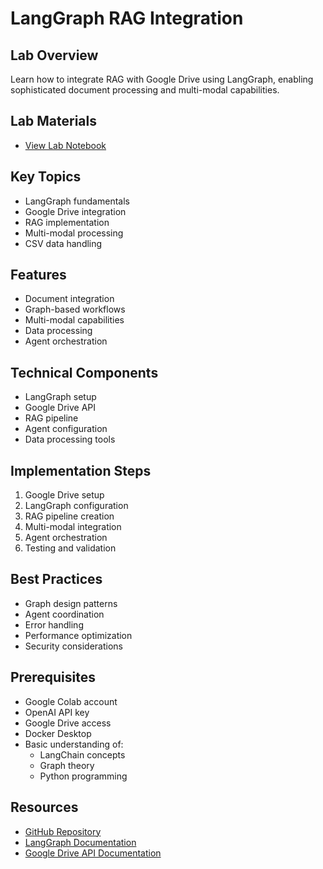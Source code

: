# LangGraph RAG Integration

## Lab Overview
Learn how to integrate RAG with Google Drive using LangGraph, enabling sophisticated document processing and multi-modal capabilities.

## Lab Materials
- [View Lab Notebook](https://github.com/aimug-org/austin_langchain/blob/main/labs/LangChain_104/104-langgraph-rag-agent.ipynb)

## Key Topics
- LangGraph fundamentals
- Google Drive integration
- RAG implementation
- Multi-modal processing
- CSV data handling

## Features
- Document integration
- Graph-based workflows
- Multi-modal capabilities
- Data processing
- Agent orchestration

## Technical Components
- LangGraph setup
- Google Drive API
- RAG pipeline
- Agent configuration
- Data processing tools

## Implementation Steps
1. Google Drive setup
2. LangGraph configuration
3. RAG pipeline creation
4. Multi-modal integration
5. Agent orchestration
6. Testing and validation

## Best Practices
- Graph design patterns
- Agent coordination
- Error handling
- Performance optimization
- Security considerations

## Prerequisites
- Google Colab account
- OpenAI API key
- Google Drive access
- Docker Desktop
- Basic understanding of:
  - LangChain concepts
  - Graph theory
  - Python programming

## Resources
- [GitHub Repository](https://github.com/aimug-org/austin_langchain)
- [LangGraph Documentation](https://python.langchain.com/docs/langgraph)
- [Google Drive API Documentation](https://developers.google.com/drive/api/guides/about-sdk)
